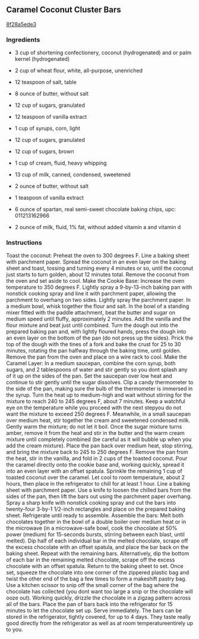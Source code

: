 ## Caramel Coconut Cluster Bars

[8f28a5ede3](http://www.food.com/recipe/caramel-coconut-cluster-bars-495006)

### Ingredients

 - 3 cup of shortening confectionery, coconut (hydrogenated) and or palm kernel (hydrogenated)

 - 2 cup of wheat flour, white, all-purpose, unenriched

 - 12 teaspoon of salt, table

 - 8 ounce of butter, without salt

 - 12 cup of sugars, granulated

 - 12 teaspoon of vanilla extract

 - 1 cup of syrups, corn, light

 - 12 cup of sugars, granulated

 - 12 cup of sugars, brown

 - 1 cup of cream, fluid, heavy whipping

 - 13 cup of milk, canned, condensed, sweetened

 - 2 ounce of butter, without salt

 - 1 teaspoon of vanilla extract

 - 6 ounce of spartan, real semi-sweet chocolate baking chips, upc: 011213162966

 - 2 ounce of milk, fluid, 1% fat, without added vitamin a and vitamin d

### Instructions

Toast the coconut: Preheat the oven to 300 degrees F. Line a baking sheet with parchment paper. Spread the coconut in an even layer on the baking sheet and toast, tossing and turning every 4 minutes or so, until the coconut just starts to turn golden, about 12 minutes total. Remove the coconut from the oven and set aside to cool. Make the Cookie Base: Increase the oven temperature to 350 degrees F. Lightly spray a 9-by-13-inch baking pan with nonstick cooking spray and line it with parchment paper, allowing the parchment to overhang on two sides. Lightly spray the parchment paper. In a medium bowl, whisk together the flour and salt. In the bowl of a standing mixer fitted with the paddle attachment, beat the butter and sugar on medium speed until fluffy, approximately 2 minutes. Add the vanilla and the flour mixture and beat just until combined. Turn the dough out into the prepared baking pan and, with lightly floured hands, press the dough into an even layer on the bottom of the pan (do not press up the sides). Prick the top of the dough with the tines of a fork and bake the crust for 25 to 30 minutes, rotating the pan halfway through the baking time, until golden. Remove the pan from the oven and place on a wire rack to cool. Make the Caramel Layer: In a medium saucepan, combine the corn syrup, both sugars, and 2 tablespoons of water and stir gently so you dont splash any of it up on the sides of the pan. Set the saucepan over low heat and continue to stir gently until the sugar dissolves. Clip a candy thermometer to the side of the pan, making sure the bulb of the thermometer is immersed in the syrup. Turn the heat up to medium-high and wait without stirring for the mixture to reach 240 to 245 degrees F, about 7 minutes. Keep a watchful eye on the temperature while you proceed with the next stepyou do not want the mixture to exceed 250 degrees F. Meanwhile, in a small saucepan over medium heat, stir together the cream and sweetened condensed milk. Gently warm the mixture; do not let it boil. Once the sugar mixture turns amber, remove it from the heat and stir in the butter and the warm cream mixture until completely combined (be careful as it will bubble up when you add the cream mixture). Place the pan back over medium heat, stop stirring, and bring the mixture back to 245 to 250 degrees F. Remove the pan from the heat, stir in the vanilla, and fold in 2 cups of the toasted coconut. Pour the caramel directly onto the cookie base and, working quickly, spread it into an even layer with an offset spatula. Sprinkle the remaining 1 cup of toasted coconut over the caramel. Let cool to room temperature, about 2 hours, then place in the refrigerator to chill for at least 1 hour. Line a baking sheet with parchment paper. Use a knife to loosen the chilled bars from the sides of the pan, then lift the bars out using the parchment paper overhang. Spray a sharp knife with nonstick cooking spray and cut the bars into twenty-four 3-by-1 1/2-inch rectangles and place on the prepared baking sheet. Refrigerate until ready to assemble. Assemble the bars: Melt both chocolates together in the bowl of a double boiler over medium heat or in the microwave (in a microwave-safe bowl, cook the chocolate at 50% power (medium) for 15-seconds bursts, stirring between each blast, until melted). Dip half of each individual bar in the melted chocolate, scrape off the excess chocolate with an offset spatula, and place the bar back on the baking sheet. Repeat with the remaining bars. Alternatively, dip the bottom of each bar in the remaining melted chocolate, scrape off the excess chocolate with an offset spatula. Return to the baking sheet to set. Once set, squeeze the chocolate into one corner of the zippered plastic bag and twist the other end of the bag a few times to form a makeshift pastry bag. Use a kitchen scissor to snip off the small corner of the bag where the chocolate has collected (you dont want too large a snip or the chocolate will ooze out). Working quickly, drizzle the chocolate in a zigzag pattern across all of the bars. Place the pan of bars back into the refrigerator for 15 minutes to let the chocolate set up. Serve immediately. The bars can be stored in the refrigerator, tightly covered, for up to 4 days. They taste really good directly from the refrigerator as well as at room temperatureentirely up to you.